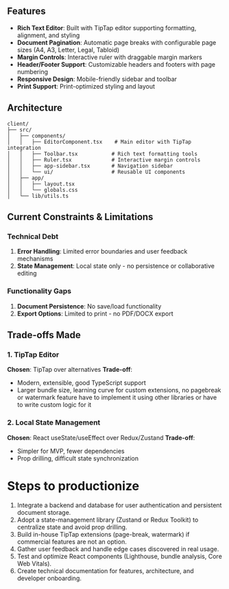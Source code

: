 ## Features

- **Rich Text Editor**: Built with TipTap editor supporting formatting, alignment, and styling
- **Document Pagination**: Automatic page breaks with configurable page sizes (A4, A3, Letter, Legal, Tabloid)
- **Margin Controls**: Interactive ruler with draggable margin markers
- **Header/Footer Support**: Customizable headers and footers with page numbering
- **Responsive Design**: Mobile-friendly sidebar and toolbar
- **Print Support**: Print-optimized styling and layout

## Architecture

```
client/
├── src/
│   ├── components/
│   │   ├── EditorComponent.tsx    # Main editor with TipTap integration
│   │   ├── Toolbar.tsx           # Rich text formatting tools
│   │   ├── Ruler.tsx             # Interactive margin controls
│   │   ├── app-sidebar.tsx       # Navigation sidebar
│   │   └── ui/                   # Reusable UI components
│   ├── app/
│   │   ├── layout.tsx
│   │   └── globals.css
│   └── lib/utils.ts
```

## Current Constraints & Limitations

### Technical Debt
1. **Error Handling**: Limited error boundaries and user feedback mechanisms
2. **State Management**: Local state only - no persistence or collaborative editing

### Functionality Gaps
1. **Document Persistence**: No save/load functionality
2. **Export Options**: Limited to print - no PDF/DOCX export

## Trade-offs Made
### 1. TipTap Editor
**Chosen**: TipTap over alternatives 
**Trade-off**:
-  Modern, extensible, good TypeScript support
-  Larger bundle size, learning curve for custom extensions, no pagebreak or watermark feature have to implement it using other libraries or have to write custom logic for it

### 2. Local State Management
**Chosen**: React useState/useEffect over Redux/Zustand
**Trade-off**:
-  Simpler for MVP, fewer dependencies
-  Prop drilling, difficult state synchronization

# Steps to productionize

1. Integrate a backend and database for user authentication and persistent document storage.
2. Adopt a state-management library (Zustand or Redux Toolkit) to centralize state and avoid prop drilling.
3. Build in-house TipTap extensions (page-break, watermark) if commercial features are not an option.
4. Gather user feedback and handle edge cases discovered in real usage.
5. Test and optimize React components (Lighthouse, bundle analysis, Core Web Vitals).
6. Create technical documentation for features, architecture, and developer onboarding.